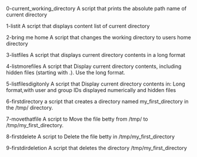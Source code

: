 0-current_working_directory
A script that prints the absolute path name of current directory

1-listit
A script that displays content list of current directory

2-bring me home
A script that changes the working directory to users home directory

3-listfiles 
A script that displays current directory contents in a long format

4-listmorefiles
A script that Display current directory contents, including hidden files (starting with .). Use the long format.

5-listfilesdigitonly
A script that Display current directory contents in:
Long format,with user and group IDs displayed numerically and hidden files

6-firstdirectory
a script that creates a directory named my_first_directory in the /tmp/ directory.

7-movethatfile
A script to Move the file betty from /tmp/ to /tmp/my_first_directory.

8-firstdelete
A script to Delete the file betty in /tmp/my_first_directory

9-firstdirdeletion
A script that deletes the directory /tmp/my_first_directory
 
